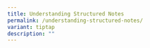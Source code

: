 ```yaml
---
title: Understanding Structured Notes
permalink: /understanding-structured-notes/
variant: tiptap
description: ""
---
```

